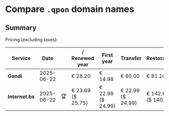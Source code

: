 # Compare `.qpon` domain names

## Summary

Pricing (excluding taxes):

| Service | Date |  | / Renewed year | First year | Transfer | Restoration |
|--|--|--|--|--|--|--|
| **Gandi** | 2025-06-22 |  | € 28.20 | € 14.98 | € 60.00 | € 81.10 |
| **Internet.bs** | 2025-06-22 | 🏆 | € 23.69<br>($ 25.75) | € 22.99<br>($ 24.99) | € 22.99<br>($ 24.99) | € 142.69<br>($ 140.75) |
